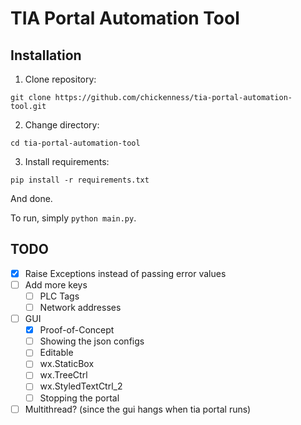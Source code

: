 # TIA Portal Automation Tool

## Installation

1. Clone repository:

```
git clone https://github.com/chickenness/tia-portal-automation-tool.git
```

2. Change directory:

```
cd tia-portal-automation-tool
```

3. Install requirements:

```
pip install -r requirements.txt
```

And done.

To run, simply `python main.py`.

## TODO

- [X] Raise Exceptions instead of passing error values
- [ ] Add more keys
  - [ ] PLC Tags
  - [ ] Network addresses
- [ ] GUI
  - [X] Proof-of-Concept
  - [ ] Showing the json configs
  - [ ] Editable
  - [ ] wx.StaticBox
  - [ ] wx.TreeCtrl
  - [ ] wx.StyledTextCtrl_2
  - [ ] Stopping the portal
- [ ] Multithread? (since the gui hangs when tia portal runs)
